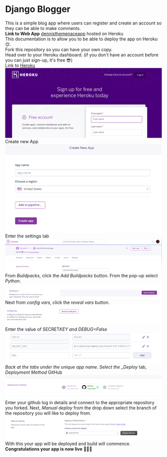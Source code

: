 # Django Blogger

This is a simple blog app where users can register and create an account so they can be able to make comments.\
**Link to Web App** [dennisthemenaceapp](www.dennisthemenaceapp.herokuapp.com) hosted on Heroku\
This documentation is to allow you to be able to deploy the app on Heroku 😊.\
Fork this repository so you can have your own copy.\
Head over to your Heroku dashboard. (if you don't have an account before you can just sign-up, it's free 😎)\
Link to [Heroku](www.heroku.com)
![screenshot](screenshots/1.png)
\
Create new App
![app creation screenshot](screenshots/3.png)
\
Enter the settings tab
![settings screenshot](screenshots/2.png)
\
From _Buildpacks_, click the _Add Buildpacks_ button. From the pop-up select _Python_.
![build screenshot](screenshots/4.png)
\
Next from _config vars_, click the _reveal vars_ button.
![config vars screenshot](screenshots/5.png)
\
Enter the value of SECRET*KEY and DEBUG=False
![secret_key screenshot](screenshots/6.png)
\
Back at the tabs under the unique app name. Select the \_Deploy* tab, _Deployment Method_ GitHub
![deployment method](screenshots/7.png)
\
Enter your github log in details and connect to the appropriate repository you forked.
Next, _Manual deploy_ from the drop down select the branch of the repository you will like to deploy from.
![manaul deploy](screenshots/8.png)
\
With this your app will be deployed and build will commence.
\
**Congratulations your app is now live** 🤘🤘🤘
